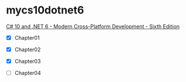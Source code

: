 # mycs10dotnet6
[C# 10 and .NET 6 - Modern Cross-Platform Development - Sixth Edition](https://learning.oreilly.com/library/view/c-10-and/9781801077361/)

- [x] Chapter01
- [x] Chapter02
- [x] Chapter03
- [ ] Chapter04

